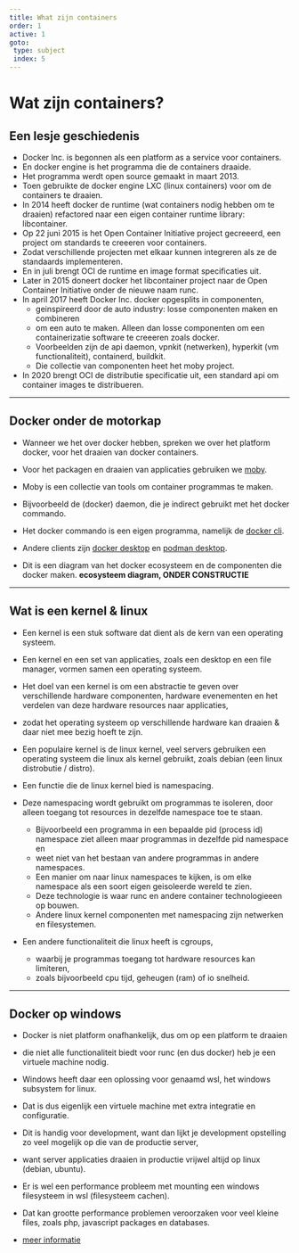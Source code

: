 ```yaml
---
title: What zijn containers
order: 1
active: 1
goto:
 type: subject
 index: 5
---
```


# Wat zijn containers?

## Een lesje geschiedenis

- Docker Inc. is begonnen als een platform as a service voor containers.  
- En docker engine is het programma die de containers draaide.  
- Het programma werdt open source gemaakt in maart 2013.  
- Toen gebruikte de docker engine LXC (linux containers) voor om de containers te draaien.  
- In 2014 heeft docker de runtime (wat containers nodig hebben om te draaien) refactored naar een eigen container runtime library: libcontainer.  
- Op 22 juni 2015 is het Open Container Initiative project gecreeerd, een project om standards te creeeren voor containers.
- Zodat verschillende projecten met elkaar kunnen integreren als ze de standaards implementeren.  
- En in juli brengt OCI de runtime en image format specificaties uit.  
- Later in 2015 doneert docker het libcontainer project naar de Open Container Initiative onder de nieuwe naam runc.  
- In april 2017 heeft Docker Inc. docker opgesplits in componenten,
    - geinspireerd door de auto industry: losse componenten maken en combineren
    - om een auto te maken. Alleen dan losse componenten om een containerizatie software te creeeren zoals docker.  
    - Voorbeelden zijn de api daemon, vpnkit (netwerken), hyperkit (vm functionaliteit), containerd, buildkit.  
    - Die collectie van componenten heet het moby project.  
- In 2020 brengt OCI de distributie specificatie uit, een standard api om container images te distribueren.


---

## Docker onder de motorkap

- Wanneer we het over docker hebben, spreken we over het platform docker, voor het draaien van docker containers.  
- Voor het packagen en draaien van applicaties gebruiken we [moby](https://github.com/moby/moby).  

- Moby is een collectie van tools om container programmas te maken.  
- Bijvoorbeeld de (docker) daemon, die je indirect gebruikt met het docker commando.
- Het docker commando is een eigen programma, namelijk de [docker cli](https://github.com/docker/cli).
- Andere clients zijn [docker desktop](https://www.docker.com/products/docker-desktop/) en [podman desktop](https://github.com/containers/podman-desktop).

- Dit is een diagram van het docker ecosysteem en de componenten die docker maken.
**ecosysteem diagram, ONDER CONSTRUCTIE**


---

## Wat is een kernel & linux

- Een kernel is een stuk software dat dient als de kern van een operating systeem.  
- Een kernel en een set van applicaties, zoals een desktop en een file manager, vormen samen een operating systeem.  
- Het doel van een kernel is om een abstractie te geven over verschillende hardware componenten, hardware evenementen en het verdelen van deze hardware resources naar applicaties,  
- zodat het operating systeem op verschillende hardware kan draaien & daar niet mee bezig hoeft te zijn.  
- Een populaire kernel is de linux kernel, veel servers gebruiken een operating systeem die linux als kernel gebruikt, zoals debian (een linux distrobutie / distro).

- Een functie die de linux kernel bied is namespacing.  
- Deze namespacing wordt gebruikt om programmas te isoleren, door alleen toegang tot resources in dezelfde namespace toe te staan.  
    - Bijvoorbeeld een programma in een bepaalde pid (process id) namespace ziet alleen maar programmas in dezelfde pid namespace en  
    - weet niet van het bestaan van andere programmas in andere namespaces.  
    - Een manier om naar linux namespaces te kijken, is om elke namespace als een soort eigen geisoleerde wereld te zien.
    - Deze technologie is waar runc en andere container technologieeen op bouwen.  
    - Andere linux kernel componenten met namespacing zijn netwerken en filesystemen.
- Een andere functionaliteit die linux heeft is cgroups,  
    - waarbij je programmas toegang tot hardware resources kan limiteren,  
    - zoals bijvoorbeeld cpu tijd, geheugen (ram) of io snelheid.


---

## Docker op windows

- Docker is niet platform onafhankelijk, dus om op een platform te draaien  
- die niet alle functionaliteit biedt voor runc (en dus docker) heb je een virtuele machine nodig.  
- Windows heeft daar een oplossing voor genaamd wsl, het windows subsystem for linux.  
- Dat is dus eigenlijk een virtuele machine met extra integratie en configuratie.  
- Dit is handig voor development, want dan lijkt je development opstelling zo veel mogelijk op die van de productie server,  
- want server applicaties draaien in productie vrijwel altijd op linux (debian, ubuntu).

- Er is wel een performance probleem met mounting een windows filesysteem in wsl (filesysteem cachen).  
- Dat kan grootte performance problemen veroorzaken voor veel kleine files, zoals php, javascript packages en databases.  
- [meer informatie](https://github.com/microsoft/WSL/issues/4197#issuecomment-604592340)
